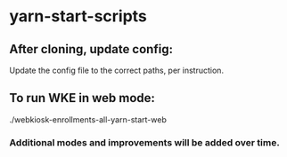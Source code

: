 # yarn-start-scripts

## After cloning, update config:
Update the config file to the correct paths, per instruction.

## To run WKE in web mode:
./webkiosk-enrollments-all-yarn-start-web

### Additional modes and improvements will be added over time.
